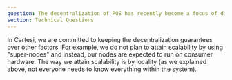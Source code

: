 ```yaml
---
question: The decentralization of POS has recently become a focus of discussion. How does cartesi achieve full decentralization of its system?
section: Technical Questions
---
```


In Cartesi, we are committed to keeping the decentralization guarantees over other factors. For example, we do not plan to attain scalability by using "super-nodes" and instead, our nodes are expected to run on consumer hardware. The way we attain scalability is by locality (as we explained above, not everyone needs to know everything within the system).